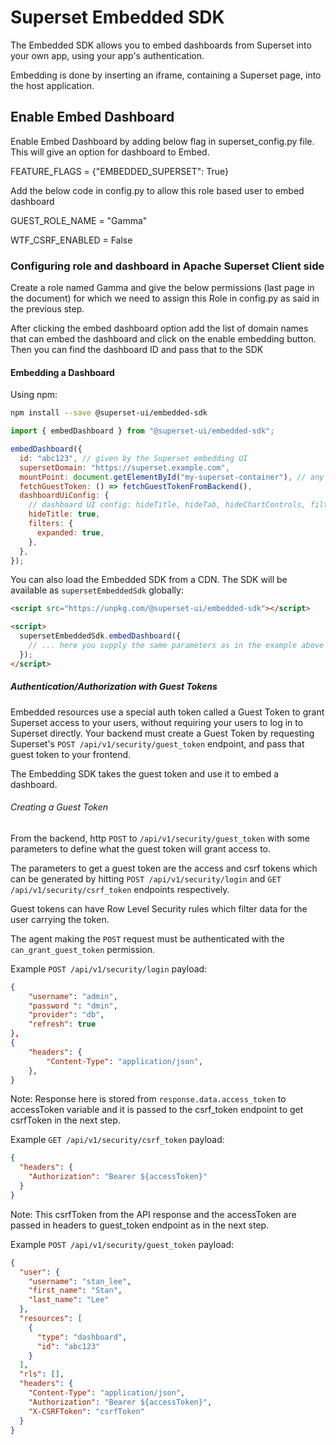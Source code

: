 # Superset Embedded SDK

The Embedded SDK allows you to embed dashboards from Superset into your own app,
using your app's authentication.

Embedding is done by inserting an iframe, containing a Superset page, into the host application.

## Enable Embed Dashboard

Enable Embed Dashboard by adding below flag in superset_config.py file. This will give an option for dashboard to Embed.

FEATURE_FLAGS = {"EMBEDDED_SUPERSET": True}

Add the below code in config.py to allow this role based user to embed dashboard

GUEST_ROLE_NAME = "Gamma"

WTF_CSRF_ENABLED = False

### Configuring role and dashboard in Apache Superset Client side

Create a role named Gamma and give the below permissions (last page in the document) for which we need to assign this Role in config.py as said in the previous step.

After clicking the embed dashboard option add the list of domain names that can embed the dashboard and click on the enable embedding button. Then you can find the dashboard ID and pass that to the SDK

#### Embedding a Dashboard

Using npm:

```sh
npm install --save @superset-ui/embedded-sdk
```

```js
import { embedDashboard } from "@superset-ui/embedded-sdk";

embedDashboard({
  id: "abc123", // given by the Superset embedding UI
  supersetDomain: "https://superset.example.com",
  mountPoint: document.getElementById("my-superset-container"), // any html element that can contain an iframe
  fetchGuestToken: () => fetchGuestTokenFromBackend(),
  dashboardUiConfig: {
    // dashboard UI config: hideTitle, hideTab, hideChartControls, filters.visible, filters.expanded (optional)
    hideTitle: true,
    filters: {
      expanded: true,
    },
  },
});
```

You can also load the Embedded SDK from a CDN. The SDK will be available as `supersetEmbeddedSdk` globally:

```html
<script src="https://unpkg.com/@superset-ui/embedded-sdk"></script>

<script>
  supersetEmbeddedSdk.embedDashboard({
    // ... here you supply the same parameters as in the example above
  });
</script>
```

##### Authentication/Authorization with Guest Tokens

Embedded resources use a special auth token called a Guest Token to grant Superset access to your users,
without requiring your users to log in to Superset directly. Your backend must create a Guest Token
by requesting Superset's `POST /api/v1/security/guest_token` endpoint, and pass that guest token to your frontend.

The Embedding SDK takes the guest token and use it to embed a dashboard.

###### Creating a Guest Token

From the backend, http `POST` to `/api/v1/security/guest_token` with some parameters to define what the guest token will grant access to.

The parameters to get a guest token are the access and csrf tokens which can be generated by hitting `POST /api/v1/security/login` and `GET /api/v1/security/csrf_token` endpoints respectively.

Guest tokens can have Row Level Security rules which filter data for the user carrying the token.

The agent making the `POST` request must be authenticated with the `can_grant_guest_token` permission.

Example `POST /api/v1/security/login` payload:

```json
{
    "username": "admin",
    "password ": "dmin",
    "provider": "db",
    "refresh": true
},
{
    "headers": {
        "Content-Type": "application/json",
    },
}
```

Note: Response here is stored from `response.data.access_token` to accessToken variable and it is passed to the csrf_token endpoint to get csrfToken in the next step.

Example `GET /api/v1/security/csrf_token` payload:

```json
{
  "headers": {
    "Authorization": "Bearer ${accessToken}"
  }
}
```

Note: This csrfToken from the API response and the accessToken are passed in headers to guest_token endpoint as in the next step.

Example `POST /api/v1/security/guest_token` payload:

```json
{
  "user": {
    "username": "stan_lee",
    "first_name": "Stan",
    "last_name": "Lee"
  },
  "resources": [
    {
      "type": "dashboard",
      "id": "abc123"
    }
  ],
  "rls": [],
  "headers": {
    "Content-Type": "application/json",
    "Authorization": "Bearer ${accessToken}",
    "X-CSRFToken": "csrfToken"
  }
}
```
